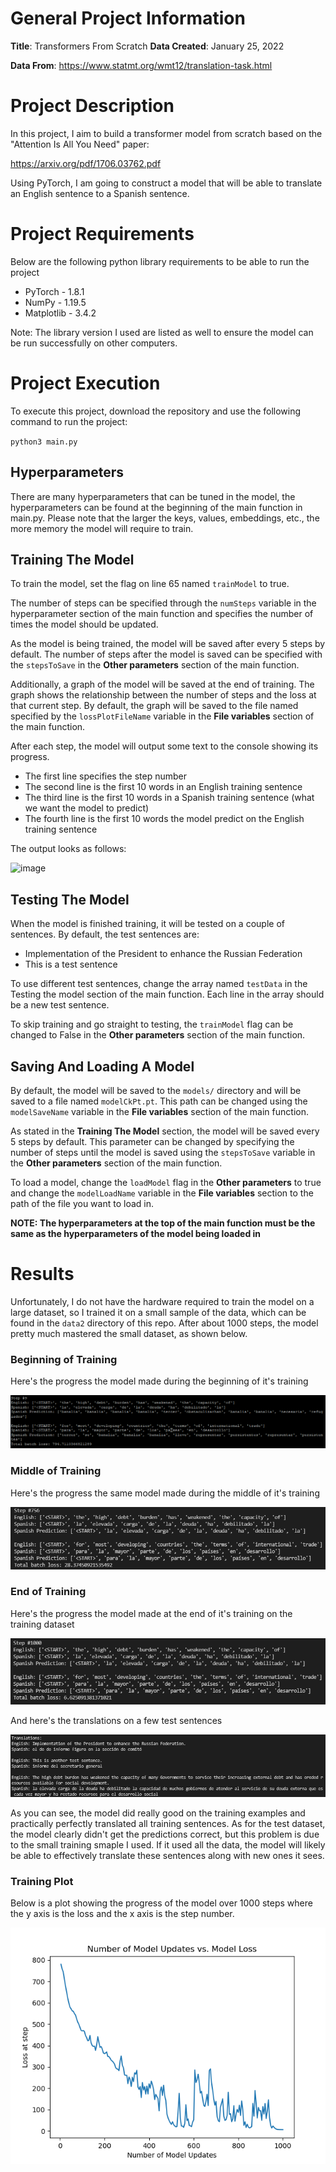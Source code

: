 # General Project Information
<strong>Title</strong>: Transformers From Scratch
<strong>Data Created</strong>: January 25, 2022

<strong>Data From</strong>: https://www.statmt.org/wmt12/translation-task.html

# Project Description
In this project, I aim to build a transformer model from scratch based on the "Attention Is All You Need" paper:

https://arxiv.org/pdf/1706.03762.pdf

Using PyTorch, I am going to construct a model that will be able to translate an English sentence to a Spanish sentence.

# Project Requirements
Below are the following python library requirements to be able to run the project
- PyTorch - 1.8.1
- NumPy - 1.19.5
- Matplotlib - 3.4.2

Note: The library version I used are listed as well to ensure the model can be run successfully on other computers.

# Project Execution
To execute this project, download the repository and use the following command to run the project:

`python3 main.py`

## Hyperparameters
There are many hyperparameters that can be tuned in the model, the hyperparameters can be found at the beginning of the main function in main.py. Please note that the larger the keys, values, embeddings, etc., the more memory the model will require to train.

## Training The Model
To train the model, set the flag on line 65 named `trainModel` to true. 

The number of steps can be specified through the `numSteps` variable in the hyperparameter section of the main function and specifies the number of times the model should be updated.

As the model is being trained, the model will be saved after every 5 steps by default. The number of steps after the model is saved can be specified with the `stepsToSave` in the <strong>Other parameters</strong> section of the main function.

Additionally, a graph of the model will be saved at the end of training. The graph shows the relationship between the number of steps and the loss at that current step. By default, the graph will be saved to the file named specified by the `lossPlotFileName` variable in the <strong>File variables</strong> section of the main function.

After each step, the model will output some text to the console showing its progress.
- The first line specifies the step number
- The second line is the first 10 words in an English training sentence
- The third line is the first 10 words in a Spanish training sentence (what we want the model to predict)
- The fourth line is the first 10 words the model predict on the English training sentence

The output looks as follows:

<img width="392" alt="image" src="https://user-images.githubusercontent.com/43501738/155207336-3af01b76-9cc0-43de-8c09-e61a15ea2935.png">

## Testing The Model
When the model is finished training, it will be tested on a couple of sentences. By default, the test sentences are:
- Implementation of the President to enhance the Russian Federation
- This is a test sentence

To use different test sentences, change the array named `testData` in the <bold>Testing the model</bold> section of the main function. Each line in the array should be a new test sentence.

To skip training and go straight to testing, the `trainModel` flag can be changed to False in the <strong>Other parameters</strong> section of the main function.

## Saving And Loading A Model
By default, the model will be saved to the `models/` directory and will be saved to a file named `modelCkPt.pt`. This path can be changed using the `modelSaveName` variable in the <strong>File variables</strong> section of the main function.

As stated in the <strong>Training The Model</strong> section, the model will be saved every 5 steps by default. This parameter can be changed by specifying the number of steps until the model is saved using the `stepsToSave` variable in the <strong>Other parameters</strong> section of the main function.

To load a model, change the `loadModel` flag in the <strong>Other parameters</strong> to true and change the `modelLoadName` variable in the <strong>File variables</strong> section to the path of the file you want to load in.

<strong>NOTE: The hyperparameters at the top of the main function must be the same as the hyperparameters of the model being loaded in</strong>

# Results
Unfortunately, I do not have the hardware required to train the model on a large dataset, so I trained it on a small sample of the data, which can be found in the `data2` directory of this repo. After about 1000 steps, the model pretty much mastered the small dataset, as shown below.


### Beginning of Training
Here's the progress the model made during the beginning of it's training

![Beginning of Training](https://github.com/gmongaras/Transformers_From_Scratch/blob/main/Progress%20Images/Beginning_Of_Training.png)

### Middle of Training
Here's the progress the same model made during the middle of it's training

![Middle of Training](https://github.com/gmongaras/Transformers_From_Scratch/blob/main/Progress%20Images/Middle_Of_Training.png)

### End of Training
Here's the progress the model made at the end of it's training on the training dataset

![End of Training](https://github.com/gmongaras/Transformers_From_Scratch/blob/main/Progress%20Images/End_Of_Training.png)

And here's the translations on a few test sentences

![Test Results](https://github.com/gmongaras/Transformers_From_Scratch/blob/main/Progress%20Images/Test_Results.png)

As you can see, the model did really good on the training examples and practically perfectly translated all training sentences. As for the test dataset, the model clearly didn't get the predictions correct, but this problem is due to the small training smaple I used. If it used all the data, the model will likely be able to effectively translate these sentences along with new ones it sees.

### Training Plot
Below is a plot showing the progress of the model over 1000 steps where the y axis is the loss and the x axis is the step number.

![Training Plot](https://github.com/gmongaras/Transformers_From_Scratch/blob/main/visualizations/plot_100E_6L.png)
